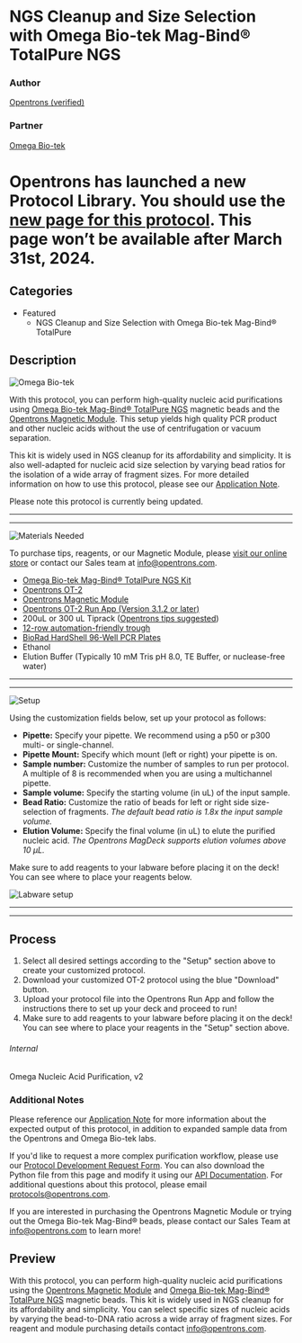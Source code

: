 # NGS Cleanup and Size Selection with Omega Bio-tek Mag-Bind® TotalPure NGS

### Author
[Opentrons (verified)](https://opentrons.com/)

### Partner
[Omega Bio-tek](http://omegabiotek.com/store/)

# Opentrons has launched a new Protocol Library. You should use the [new page for this protocol](https://library.opentrons.com/p/omega_biotek_magbind_totalpure_ngs). This page won’t be available after March 31st, 2024.

## Categories
* Featured
    * NGS Cleanup and Size Selection with Omega Bio-tek Mag-Bind® TotalPure

## Description
![Omega Bio-tek](https://s3.amazonaws.com/opentrons-protocol-library-website/custom-README-images/001-General+Headings/Omega+Logo.png)

With this protocol, you can perform high-quality nucleic acid purifications using [Omega Bio-tek Mag-Bind® TotalPure NGS](https://shop.opentrons.com/products/mag-bind-total-pure-ngs) magnetic beads and the [Opentrons Magnetic Module](https://shop.opentrons.com/products/magdeck). This setup yields high quality PCR product and other nucleic acids without the use of centrifugation or vacuum separation.

This kit is widely used in NGS cleanup for its affordability and simplicity. It is also well-adapted for nucleic acid size selection by varying bead ratios for  the  isolation  of  a  wide  array  of  fragment  sizes. For more detailed information on how to use this protocol, please see our [Application Note](https://s3.amazonaws.com/opentrons-protocol-library-website/Technical+Notes/Omega_Application_Note.pdf).

Please note this protocol is currently being updated.

---

---

![Materials Needed](https://s3.amazonaws.com/opentrons-protocol-library-website/custom-README-images/001-General+Headings/materials.png)

To purchase tips, reagents, or our Magnetic Module, please [visit our online store](https://shop.opentrons.com/) or contact our Sales team at <info@opentrons.com>.

   * [Omega Bio-tek Mag-Bind® TotalPure NGS Kit](https://shop.opentrons.com/products/mag-bind-total-pure-ngs)
   * [Opentrons OT-2](http://opentrons.com/ot-2)
   * [Opentrons Magnetic Module](https://shop.opentrons.com/products/magdeck)
   * [Opentrons OT-2 Run App (Version 3.1.2 or later)](http://opentrons.com/ot-app)
   * 200uL or 300 uL Tiprack ([Opentrons tips suggested](https://shop.opentrons.com/collections/opentrons-tips/products/opentrons-300ul-tips-racks-9-600-tips))
   * [12-row automation-friendly trough](https://shop.opentrons.com/collections/verified-labware/products/nest-12-well-reservoir-15-ml)
   * [BioRad HardShell 96-Well PCR Plates](http://www.bio-rad.com/en-us/sku/hsp9601-hard-shell-96-well-pcr-plates-low-profile-thin-wall-skirted-white-clear?ID=hsp9601)
   * Ethanol
   * Elution Buffer (Typically  10 mM Tris pH 8.0, TE Buffer, or nuclease-free water)

---

---


![Setup](https://s3.amazonaws.com/opentrons-protocol-library-website/custom-README-images/001-General+Headings/Setup.png)

Using the customization fields below, set up your protocol as follows:

   * **Pipette:** Specify your pipette. We recommend using a p50 or p300 multi- or single-channel.
   * **Pipette Mount:** Specify which mount (left or right) your pipette is on.
   * **Sample number:** Customize the number of samples to run per protocol. A multiple of 8 is recommended when you are using a multichannel pipette.
   * **Sample volume:** Specify the starting volume (in uL) of the input sample.
   * **Bead Ratio:** Customize the ratio of beads for left or right side size-selection of fragments. *The default bead ratio is 1.8x the input sample volume.*
   * **Elution Volume:** Specify the final volume (in uL) to elute the purified nucleic acid. *The Opentrons MagDeck supports elution volumes above 10 µL.*

Make sure to add reagents to your labware before placing it on the deck! You can see where to place your reagents below.

![Labware setup](https://s3.amazonaws.com/opentrons-protocol-library-website/custom-README-images/Nucleic+Acid+Purification/Nucleic+Acid+Purification+with+Magnetic+Beads+-+Reagent+Start+Position.png)

---

---

## Process
1. Select all desired settings according to the "Setup" section above to create your customized protocol.
2. Download your customized OT-2 protocol using the blue "Download" button.
3. Upload your protocol file into the Opentrons Run App and follow the instructions there to set up your deck and proceed to run!
4. Make sure to add reagents to your labware before placing it on the deck! You can see where to place your reagents in the "Setup" section above.

###### Internal
Omega Nucleic Acid Purification, v2

### Additional Notes
Please reference our [Application Note](https://s3.amazonaws.com/opentrons-protocol-library-website/Technical+Notes/Omega_Application_Note.pdf) for more information about the expected output of this protocol, in addition to expanded sample data from the Opentrons and Omega Bio-tek labs.

If you'd like to request a more complex purification workflow, please use our [Protocol Development Request Form](https://opentrons-protocol-dev.paperform.co/). You can also download the Python file from this page and modify it using our [API Documentation](https://docs.opentrons.com/). For additional questions about this protocol, please email <protocols@opentrons.com>.

If you are interested in purchasing the Opentrons Magnetic Module or trying out the Omega Bio-tek Mag-Bind® beads, please contact our Sales Team at <info@opentrons.com> to learn more!

## Preview
With this protocol, you can perform high-quality nucleic acid purifications using the [Opentrons Magnetic Module](https://shop.opentrons.com/products/magdeck) and [Omega Bio-tek Mag-Bind® TotalPure NGS](https://shop.opentrons.com/products/mag-bind-total-pure-ngs) magnetic beads. This kit is widely used in NGS cleanup for its affordability and simplicity. You can select specific sizes of nucleic acids by varying the bead-to-DNA ratio across a wide array of fragment sizes. For reagent and module purchasing details contact <info@opentrons.com>.
